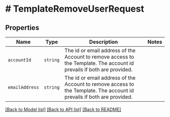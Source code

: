 # # TemplateRemoveUserRequest



## Properties

Name | Type | Description | Notes
------------ | ------------- | ------------- | -------------
| `accountId` | ```string``` |  The id or email address of the Account to remove access to the Template. The account id prevails if both are provided.  |  |
| `emailAddress` | ```string``` |  The id or email address of the Account to remove access to the Template. The account id prevails if both are provided.  |  |

[[Back to Model list]](../../README.md#models) [[Back to API list]](../../README.md#endpoints) [[Back to README]](../../README.md)
